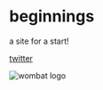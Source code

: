# beginnings 
a site for a start!

[twitter](https://twitter.com/dorian_brennan "twitter")


![wombat logo](https://github.com/dorianbrennan/beginnings/images/sarc.labs-logo-black.png)
